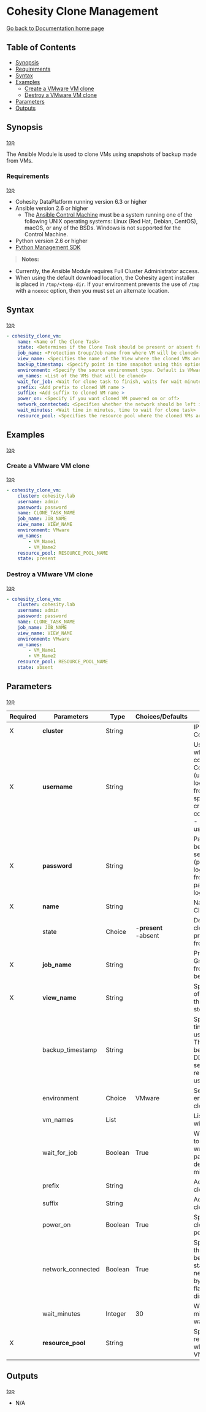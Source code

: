 # Cohesity Clone Management 

[Go back to Documentation home page ](../README.md)

## Table of Contents
- [Synopsis](#synopsis)
- [Requirements](#requirements)
- [Syntax](#syntax)
- [Examples](#examples)
  - [Create a VMware VM clone](#Create-a-VMware-VM-clone)
  - [Destroy a VMware VM clone](#Destroy-a-VMware-VM-clone)
- [Parameters](#parameters)
- [Outputs](#outputs)

## Synopsis
[top](#cohesity-clone-management)

The Ansible Module is used to clone VMs using snapshots of backup made from VMs.

### Requirements
[top](#cohesity-clone-management)

* Cohesity DataPlatform running version 6.3 or higher
* Ansible version 2.6 or higher
  * The [Ansible Control Machine](https://docs.ansible.com/ansible/latest/installation_guide/intro_installation.html#control-machine-requirements) must be a system running one of the following UNIX operating systems: Linux (Red Hat, Debian, CentOS), macOS, or any of the BSDs. Windows is not supported for the Control Machine.
* Python version 2.6 or higher
* [Python Management SDK](https://developer.cohesity.com/apidocs-641.html#/python/getting-started)

> **Notes:**
  - Currently, the Ansible Module requires Full Cluster Administrator access.
  - When using the default download location, the Cohesity agent installer is placed in `/tmp/<temp-dir`.  If your environment prevents the use of `/tmp` with a `noexec` option, then you must set an alternate location.

## Syntax
[top](#cohesity-clone-management)

```yaml
- cohesity_clone_vm:
    name: <Name of the Clone Task>
    state: <Determines if the Clone Task should be present or absent from in Cohesity Cluster>
    job_name: <Protection Group/Job name from where VM will be cloned>
    view_name: <Specifies the name of the View where the cloned VMs are stored.>
    backup_timestamp: <Specify point in time snapshot using this option. The formart should be YYYY-MM-DD:hh:mm. If not selected, the most recent backup is used>
    environment: <Specify the source environment type. Default is VMware >
    vm_names: <List of the VMs that will be cloned>
    wait_for_job: <Wait for clone task to finish, waits for wait minutes passed to module, default wait minutes is 30 mins>
    prefix: <Add prefix to cloned VM name >
    suffix: <Add suffix to cloned VM name >
    power_on: <Specify if you want cloned VM powered on or off>
    network_conntected: <Specifies whether the network should be left in disabled state. Attached network is enabled by default. Set this flag to true to disable it>
    wait_minutes: <Wait time in minutes, time to wait for clone task>
    resource_pool: <Specifies the resource pool where the cloned VMs are attached.> 
```

## Examples
[top](#cohesity-clone-management)

### Create a VMware VM clone
[top](#cohesity-clone-management)

```yaml
- cohesity_clone_vm:
    cluster: cohesity.lab
    username: admin
    password: password
    name: CLONE_TASK_NAME
    job_name: JOB_NAME
    view_name: VIEW_NAME
    environment: VMware
    vm_names:
        - VM_Name1
        - VM_Name2
    resource_pool: RESOURCE_POOL_NAME
    state: present
```

### Destroy a VMware VM clone
[top](#cohesity-clone-management)

```yaml
- cohesity_clone_vm:
    cluster: cohesity.lab
    username: admin
    password: password
    name: CLONE_TASK_NAME
    job_name: JOB_NAME
    view_name: VIEW_NAME
    environment: VMware
    vm_names:
        - VM_Name1
        - VM_Name2
    resource_pool: RESOURCE_POOL_NAME
    state: absent
```

## Parameters
[top](#cohesity-clone-management)

| Required | Parameters | Type | Choices/Defaults | Comments |
| --- | --- | --- | --- | --- |
| X | **cluster** | String | | IP or FQDN for the Cohesity cluster |
| X | **username** | String | | Username with which Ansible will connect to the Cohesity cluster (username used to login to cluster from UI). Domain-specific credentials can be configured .<br>- username@domain|
| X | **password** | String | | Password belonging to the selected Username (password used to login to cluster from UI).  This parameter is not logged. |
| X | **name** | String | | Name of the Cloned VM. |
|  | state | Choice | -**present**<br>-absent | Determines if the clone should be present or absent from the host.|
| X | **job_name** | String | | Protection Group/Job name from where VM will be cloned. |
| X | **view_name** | String | | Specifies the name of the View where the cloned VMs are stored. |
| | backup_timestamp | String | | Specify point in time snapshot using this option. The formart should be YYYY-MM-DD:hh:mm. If not selected, the most recent backup is used |
| | environment | Choice | VMware | Select the source environment for cloning. |
|   | vm_names | List | | List of the VMs that will be cloned. |
|   | wait_for_job | Boolean | True | Wait for clone task to finish, waits for wait minutes passed to module, default wait minutes is 30 mins|
|  | prefix | String | | Add prefix to cloned VM name. |
|  | suffix |String | | Add suffix to cloned VM name. |
|   | power_on | Boolean | True | Specify if you want cloned VM powered on or off.|
|   | network_connected | Boolean | True | Specifies whether the network should be left in disabled state. Attached network is enabled by default. Set this flag to true to disable it|
|   | wait_minutes | Integer | 30 | Wait time in minutes, time to wait for clone task|
| X | **resource_pool** | String | | Specifies the resource pool where the cloned VMs are attached. |


## Outputs
[top](#cohesity-clone-management)
- N/A

